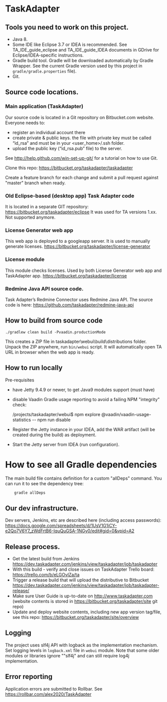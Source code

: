 # TaskAdapter


## Tools you need to work on this project.
* Java 8. 
* Some IDE like Eclipse 3.7 or IDEA is recommended. See TA_IDE_guide_eclipse and TA_IDE_guide_IDEA documents in GDrive for Eclipse/IDEA-specific instructions.
* Gradle build tool. Gradle will be downloaded automatically by Gradle Wrapper. See the current Gradle version
  used by this project in `gradle/gradle.properties` file).
* Git.

## Source code locations.

### Main application (TaskAdapter)
Our source code is located in a Git repository on Bitbucket.com website. Everyone needs to:
* register an individual account there
* create private & public keys. the file with private key must be called “id_rsa” and must be in your <user_home>/.ssh folder.
* upload the public key (“id_rsa.pub” file) to the server.

See http://help.github.com/win-set-up-git/ for a tutorial on how to use Git.

Clone this repo: https://bitbucket.org/taskadapter/taskadapter

Create a feature branch for each change and submit a pull request against "master" branch when ready.

### Old Eclipse-based (desktop app) Task Adapter code
It is located in a separate GIT repository: https://bitbucket.org/taskadapter/eclipse
It was used for TA versions 1.xx. Not supported anymore.

### License Generator web app
This web app is deployed to a googleapp server. It is used to manually generate licenses.
https://bitbucket.org/taskadapter/license-generator

### License module
This module checks licenses. Used by both License Generator web app and TaskAdapter app.
https://bitbucket.org/taskadapter/license

### Redmine Java API source code.

Task Adapter’s Redmine Connector uses Redmine Java API. The source code is here: https://github.com/taskadapter/redmine-java-api

## How to build from source code

    ./gradlew clean build -Pvaadin.productionMode
    
This creates a ZIP file in taskadapter\webui\build\distributions folder. Unpack the ZIP anywhere,
run `bin/webui` script. It will automatically open TA URL in browser when the web app is ready.

## How to run locally

Pre-requisites
* have Jetty 9.4.9 or newer, to get Java9 modules support (must have)
* disable Vaadin Gradle usage reporting to avoid a failing NPM "integrity" check:


    /projects/taskadapter/webui$ npm explore @vaadin/vaadin-usage-statistics -- npm run disable
* Register the Jetty instance in your IDEA, add the WAR artifact (will be created during the build)
as deployment.
* Start the Jetty server from IDEA (run configuration). 

# How to see all Gradle dependencies

The main build file contains definition for a custom "allDeps" command. You can run it to see the dependency tree: 

```
    gradle allDeps
```
   
## Our dev infrastructure.
Dev servers, Jenkins, etc are described here (including access passwords):
https://docs.google.com/spreadsheets/d/1UsV1G1iCY-e2Qo7V6Y7_zWdFrtB6-IquQuGSA-1NGy0/edit#gid=0&vpid=A2

## Release process.
* Get the latest build from Jenkins https://dev.taskadapter.com/jenkins/view/taskadapter/job/taskadapter
* With this build - verify and close issues on TaskAdapter Trello board: https://trello.com/b/eLGOvlZa/ta
* Trigger a release build that will upload the distributive to Bitbucket 
https://dev.taskadapter.com/jenkins/view/taskadapter/job/taskadapter-release/
* Make sure User Guide is up-to-date on http://www.taskadapter.com (website contents is stored in 
https://bitbucket.org/taskadapter/site git repo)
* Update and deploy website contents, including new app version tag/file, see this repo: https://bitbucket.org/taskadapter/site/overview

## Logging

The project uses slf4j API with logback as the implementation mechanism. Set logging levels in `logback.xml` file
in `webui` module. Note that some older modules or libraries ignore ""slf4j" and can still require log4j implementation.

## Error reporting

Application errors are submitted to Rollbar. See https://rollbar.com/alex2020/TaskAdapter
